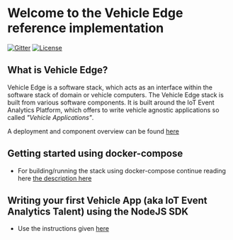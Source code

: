 <!---
  Copyright (c) 2021 Robert Bosch GmbH

  This Source Code Form is subject to the terms of the Mozilla Public
  License, v. 2.0. If a copy of the MPL was not distributed with this
  file, You can obtain one at https://mozilla.org/MPL/2.0/.

  SPDX-License-Identifier: MPL-2.0
-->

# Welcome to the Vehicle Edge reference implementation

[![Gitter](https://badges.gitter.im/vehicle-edge/community.svg)](https://gitter.im/vehicle-edge/community)
[![License](https://img.shields.io/badge/License-MPL%202.0-blue.svg)](https://opensource.org/licenses/MPL-2.0)


## What is Vehicle Edge?

Vehicle Edge is a software stack, which acts as an interface within the software stack of domain or vehicle computers.
The Vehicle Edge stack is built from various software components. It is built around the IoT Event Analytics Platform, which offers to write vehicle agnostic applications so called _"Vehicle Applications"_.

A deployment and component overview can be found [here](./docs/deployment.md)

## Getting started using docker-compose

- For building/running the stack using docker-compose continue reading here [the description here](./docker-compose)

## Writing your first Vehicle App (aka IoT Event Analytics Talent) using the NodeJS SDK

- Use the instructions given [here](https://github.com/GENIVI/iot-event-analytics/)
